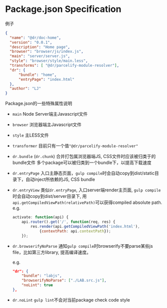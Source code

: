 Package.json Specification
===========

例子
```json
{
  "name": "@dr/doc-home",
  "version": "0.0.1",
  "description": "Home page",
  "browser": "browser/js/index.js",
  "main": "server/server.js",
  "style": "browser/style/main.less",
  "transforms": [ "@dr/parcelify-module-resolver"],
  "dr": {
	  "bundle": "home",
	  "entryPage": "index.html"
  },
  "author": "LJ"
}
```
Package.json的一些特殊属性说明


- `main`
	Node Server端主Javascript文件

- `browser`
	浏览器端主Javascript文件

- `style`
	主LESS文件

- `transformer`
	目前只有一个值`"@dr/parcelify-module-resolver"`

- `dr.bundle` (`dr.chunk`)
	合并打包属浏览器端JS, CSS文件时应该被归类于的bundle文件
	多个package可以被归类到一个bundle下，以提高下载速度

- `dr.entryPage`
	入口主静态页面，`gulp compile`时会自动copy到dist/static目录下，自动inject所依赖的JS, CSS bundle

- `dr.entryView`
	类似`dr.entryPage`, 入口server端render主页面, `gulp compile`时会自动copy到dist/server目录下, 用`api.getCompiledViewPath(relativePath)`可以获得compiled absolute path.
	e.g.

	```javascript
	activate: function(api) {
		api.router().get('/', function(req, res) {
			res.render(api.getCompiledViewPath('index.html'),
				{contextPath: api.contextPath});
		});
	```

- `dr.browserifyNoParse`
	通知`gulp compile`时browserify不要parse某些js file，比如第三方library, 提高编译速度。

	e.g.
	```json
	"dr": {
    	"bundle": "labjs",
  		"browserifyNoParse": ["./LAB.src.js"],
  		"noLint": true
    },
	```
- `dr.noLint`
	`gulp lint`不会对当前package check code style
